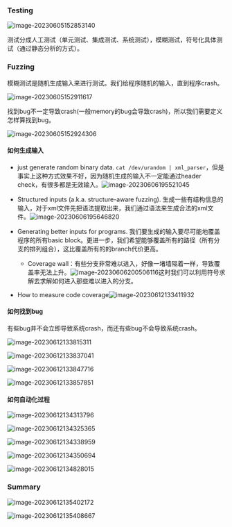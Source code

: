 
### Testing

![image-20230605152853140](../img/5.25/image-20230605152853140.png)

测试分成人工测试（单元测试、集成测试、系统测试），模糊测试，符号化具体测试（通过静态分析的方式）。

### Fuzzing

模糊测试是随机生成输入来进行测试。我们给程序随机的输入，直到程序crash。

![image-20230605152911617](../img/5.25/image-20230605152911617.png)

找到bug不一定导致crash(一般memory的bug会导致crash)，所以我们需要定义怎样算找到bug。

![image-20230605152924306](../img/5.25/image-20230605152924306.png)

#### 如何生成输入

-  just generate random binary data. `cat /dev/urandom | xml_parser`，但是事实上这种方式效果不好，因为随机生成的输入不一定能通过header check，有很多都是无效输入。![image-20230606195521045](../img/5.25/image-20230606195521045.png)
- Structured inputs (a.k.a. structure-aware fuzzing). 生成一些有结构信息的输入，对于xml文件先把语法提取出来，我们通过语法来生成合法的xml文件。![image-20230606195646820](../img/5.25/image-20230606195646820.png)
- Generating better inputs for programs. 我们要生成的输入要尽可能地覆盖程序的所有basic block。更进一步，我们希望能够覆盖所有的路径（所有分支的排列组合），这比覆盖所有的的branch代价更高。
    - Coverage wall：有些分支非常难以进入，好像一堵墙隔着一样，导致覆盖率无法上升。![image-20230606200506116](../img/5.25/image-20230606200506116.png)这时我们可以利用符号求解去求解如何进入那些难以进入的分支。

- How to measure code coverage![image-20230612133411932](../img/6.7/image-20230612133411932.png)

#### 如何找到bug

有些bug并不会立即导致系统crash，而还有些bug不会导致系统crash。

![image-20230612133815311](../img/6.7/image-20230612133815311.png)

![image-20230612133837041](../img/6.7/image-20230612133837041.png)

![image-20230612133847716](../img/6.7/image-20230612133847716.png)

![image-20230612133857851](../img/6.7/image-20230612133857851.png)

#### 如何自动化过程

![image-20230612134313796](../img/6.7/image-20230612134313796.png)

![image-20230612134325365](../img/6.7/image-20230612134325365.png)

![image-20230612134338959](../img/6.7/image-20230612134338959.png)

![image-20230612134350694](../img/6.7/image-20230612134350694.png)



![image-20230612134828015](../img/6.7/image-20230612134828015.png)

### Summary

![image-20230612135402172](../img/6.7/image-20230612135402172.png)

![image-20230612135408667](../img/6.7/image-20230612135408667.png)
